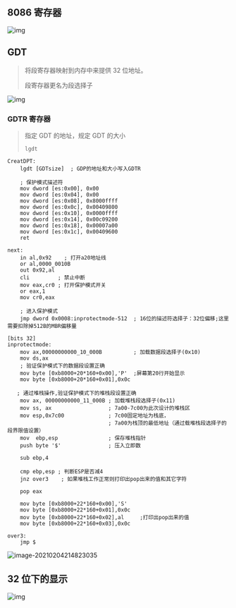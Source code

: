 <!--
title: 06-32位保护模式
sort:
-->

## 8086 寄存器

![img](https://img-1257284600.cos.ap-beijing.myqcloud.com/2021/v2-706b8593baced5da11a556f4c300f226_b.jpg)

## GDT

> 将段寄存器映射到内存中来提供 32 位地址。
>
> 段寄存器更名为段选择子

![img](https://img-1257284600.cos.ap-beijing.myqcloud.com/2021/v2-a95b7148b2767b12fe63da93f43d08bb_b.jpg)

### GDTR 寄存器

> 指定 GDT 的地址，规定 GDT 的大小
>
> `lgdt`

```assembly
CreatDPT:
    lgdt [GDTsize]  ; GDP的地址和大小写入GDTR

    ; 保护模式描述符
    mov dword [es:0x00], 0x00
    mov dword [es:0x04], 0x00
    mov dword [es:0x08], 0x8000ffff
    mov dword [es:0x0c], 0x00409800
    mov dword [es:0x10], 0x0000ffff
    mov dword [es:0x14], 0x00c09200
    mov dword [es:0x18], 0x00007a00
    mov dword [es:0x1c], 0x00409600
    ret

next:
    in al,0x92    ; 打开a20地址线
    or al,0000_0010B
    out 0x92,al
    cli         ; 禁止中断
    mov eax,cr0 ; 打开保护模式开关
    or eax,1
    mov cr0,eax

    ; 进入保护模式
    jmp dword 0x0008:inprotectmode-512  ; 16位的描述符选择子：32位偏移;这里需要扣除掉512B的MBR偏移量

[bits 32]
inprotectmode:
    mov ax,00000000000_10_000B          ; 加载数据段选择子(0x10)
    mov ds,ax
    ; 验证保护模式下的数据段设置正确
    mov byte [0xb8000+20*160+0x00],'P'  ;屏幕第20行开始显示
    mov byte [0xb8000+20*160+0x01],0x0c

   ; 通过堆栈操作,验证保护模式下的堆栈段设置正确
    mov ax, 00000000000_11_000B ; 加载堆栈段选择子(0x11)
    mov ss, ax                  ; 7a00-7c00为此次设计的堆栈区
    mov esp,0x7c00              ; 7c00固定地址为栈底，
                                ; 7a00为栈顶的最低地址（通过载堆栈段选择子的段界限值设置）
    mov  ebp,esp                ; 保存堆栈指针
    push byte '$'               ; 压入立即数

    sub ebp,4

    cmp ebp,esp ; 判断ESP是否减4
    jnz over3    ; 如果堆栈工作正常则打印出pop出来的值和其它字符

    pop eax

    mov byte [0xb8000+22*160+0x00],'S'
    mov byte [0xb8000+22*160+0x01],0x0c
    mov byte [0xb8000+22*160+0x02],al     ;打印出pop出来的值
    mov byte [0xb8000+22*160+0x03],0x0c

over3:
    jmp $
```

![image-20210204214823035](https://img-1257284600.cos.ap-beijing.myqcloud.com/2021/image-20210204214823035.png)

## 32 位下的显示

![img](https://img-1257284600.cos.ap-beijing.myqcloud.com/2021/v2-b349937ce14e9a561dd2b8a705aebb69_b.jpg)

